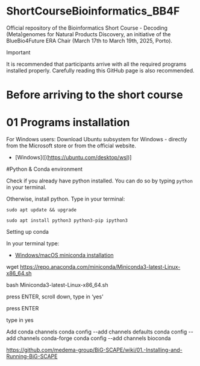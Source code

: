 # ShortCourseBioinformatics_BB4F
Official repository of the Bioinformatics Short Course - Decoding (Meta)genomes for Natural Products Discovery, an initiative of the BlueBio4Future ERA Chair (March 17th to March 19th, 2025, Porto). 


> [!IMPORTANT]
> It is recommended that participants arrive with all the required programs installed properly. Carefully reading this GitHub page is also recommended.

# Before arriving to the short course
# 01 Programs installation

For Windows users:
Download Ubuntu subsystem for Windows - directly from the Microsoft store or from the official website.
+ [Windows]([(https://ubuntu.com/desktop/wsl)]

#Python & Conda environment

Check if you already have python installed. You  can do so by typing `python` in your terminal.

Otherwise, install python. Type in your terminal:
```
sudo apt update && upgrade
```
```
sudo apt install python3 python3-pip ipython3
```

Setting up conda

In your terminal type:
+ [Windows/macOS miniconda installation](https://www.anaconda.com/docs/getting-started/miniconda/install#macos-linux-installation)

wget https://repo.anaconda.com/miniconda/Miniconda3-latest-Linux-x86_64.sh

bash Miniconda3-latest-Linux-x86_64.sh

press ENTER, scroll down, type in ‘yes’

press ENTER

type in yes

Add conda channels
conda config --add channels defaults
conda config --add channels conda-forge
conda config --add channels bioconda


https://github.com/medema-group/BiG-SCAPE/wiki/01.-Installing-and-Running-BiG-SCAPE
